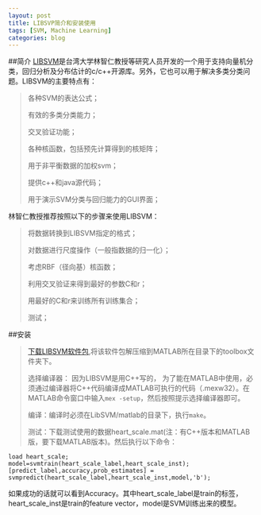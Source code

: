 ```yaml
---
layout: post
title: LIBSVP简介和安装使用
tags: [SVM, Machine Learning]
categories: blog
---
```


##简介
[LIBSVM](http://www.csie.ntu.edu.tw/~cjlin/libsvm/)是台湾大学林智仁教授等研究人员开发的一个用于支持向量机分类，回归分析及分布估计的c/c++开源库。另外，它也可以用于解决多类分类问题。LIBSVM的主要特点有：

> 各种SVM的表达公式；
>
> 有效的多类分类能力；
> 
> 交叉验证功能；
> 
> 各种核函数，包括预先计算得到的核矩阵；
> 
> 用于非平衡数据的加权svm；
> 
> 提供c++和java源代码；
> 
> 用于演示SVM分类与回归能力的GUI界面；

林智仁教授推荐按照以下的步骤来使用LIBSVM：

> 将数据转换到LIBSVM指定的格式；
> 
> 对数据进行尺度操作（一般指数据的归一化）；
> 
> 考虑RBF（径向基）核函数；
> 
> 利用交叉验证来得到最好的参数C和r；
> 
> 用最好的C和r来训练所有训练集合；
> 
> 测试；

##安装
> [下载LIBSVM软件包](https://github.com/cjlin1/libsvm),将该软件包解压缩到MATLAB所在目录下的toolbox文件夹下。
> 
> 选择编译器： 因为LIBSVM是用C++写的， 为了能在MATLAB中使用，必须通过编译器将C++代码编译成MATLAB可执行的代码（.mexw32）。在MATLAB命令窗口中输入`mex -setup`，然后按照提示选择编译器即可。
> 
> 编译：编译时必须在LibSVM/matlab的目录下，执行`make`。
> 
> 测试：下载测试使用的数据heart_scale.mat(注：有C++版本和MATLAB版，要下载MATLAB版本)。然后执行以下命令：

	load heart_scale;
	model=svmtrain(heart_scale_label,heart_scale_inst);
	[predict_label,accuracy,prob_estimates] = svmpredict(heart_scale_label,heart_scale_inst,model,'b');

如果成功的话就可以看到Accuracy。其中heart_scale_label是train的标签，heart_scale_inst是train的feature vector，model是SVM训练出来的模型。
